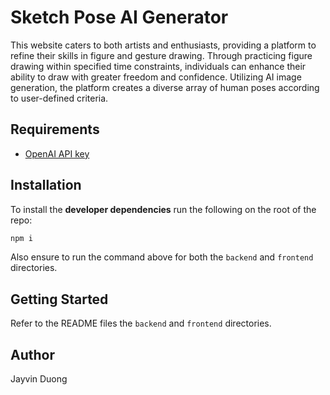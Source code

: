 # Sketch Pose AI Generator

This website caters to both artists and enthusiasts, providing a platform to refine their skills in figure and gesture drawing. Through practicing figure drawing within specified time constraints, individuals can enhance their ability to draw with greater freedom and confidence. Utilizing AI image generation, the platform creates a diverse array of human poses according to user-defined criteria.

## Requirements

- [OpenAI API key](https://platform.openai.com/docs/quickstart/step-2-set-up-your-api-key)

## Installation

To install the **developer dependencies** run the following on the root of the repo:

```bash
npm i
```

Also ensure to run the command above for both the `backend` and `frontend` directories.

## Getting Started

Refer to the README files the `backend` and `frontend` directories.

## Author

Jayvin Duong
